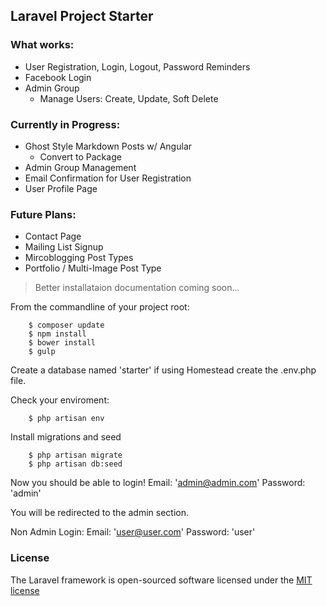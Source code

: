 ## Laravel Project Starter

### What works:

- User Registration, Login, Logout, Password Reminders
- Facebook Login
- Admin Group
	- Manage Users: Create, Update, Soft Delete

### Currently in Progress:

- Ghost Style Markdown Posts w/ Angular
	- Convert to Package
- Admin Group Management
- Email Confirmation for User Registration
- User Profile Page

### Future Plans:

- Contact Page
- Mailing List Signup
- Mircoblogging Post Types
- Portfolio / Multi-Image Post Type


> Better installataion documentation coming soon...

From the commandline of your project root:

```
	$ composer update
	$ npm install
	$ bower install
	$ gulp
```

Create a database named 'starter' if using Homestead create the .env.php file.

Check your enviroment:

```
	$ php artisan env
```

Install migrations and seed

```
	$ php artisan migrate
	$ php artisan db:seed
```

Now you should be able to login!
Email: 'admin@admin.com'
Password: 'admin'

You will be redirected to the admin section.

Non Admin Login:
Email: 'user@user.com'
Password: 'user'


### License

The Laravel framework is open-sourced software licensed under the [MIT license](http://opensource.org/licenses/MIT)
